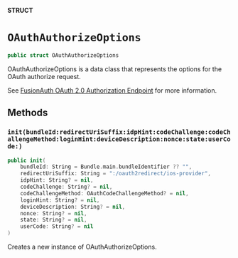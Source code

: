 **STRUCT**

# `OAuthAuthorizeOptions`

```swift
public struct OAuthAuthorizeOptions
```

OAuthAuthorizeOptions is a data class that represents the options for the OAuth authorize request.

See [FusionAuth OAuth 2.0 Authorization Endpoint](https://fusionauth.io/docs/lifecycle/authenticate-users/oauth/endpoints#authorize)
for more information.

## Methods
### `init(bundleId:redirectUriSuffix:idpHint:codeChallenge:codeChallengeMethod:loginHint:deviceDescription:nonce:state:userCode:)`

```swift
public init(
    bundleId: String = Bundle.main.bundleIdentifier ?? "",
    redirectUriSuffix: String = ":/oauth2redirect/ios-provider",
    idpHint: String? = nil,
    codeChallenge: String? = nil,
    codeChallengeMethod: OAuthCodeChallengeMethod? = nil,
    loginHint: String? = nil,
    deviceDescription: String? = nil,
    nonce: String? = nil,
    state: String? = nil,
    userCode: String? = nil
)
```

Creates a new instance of OAuthAuthorizeOptions.
